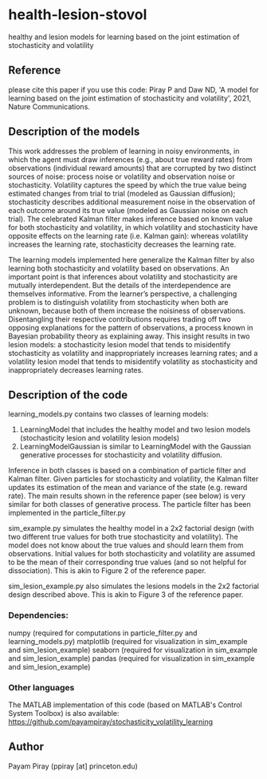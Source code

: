 # health-lesion-stovol
healthy and lesion models for learning based on the joint estimation of stochasticity and volatility

## Reference
please cite this paper if you use this code:
Piray P and Daw ND, 'A model for learning based on the joint estimation of stochasticity and volatility', 2021, Nature Communications.


## Description of the models
This work addresses the problem of learning in noisy environments, in which the agent must draw inferences (e.g., about true reward rates) from observations (individual reward amounts) that are corrupted by two distinct sources of noise: process noise or volatility and observation noise or stochasticity. Volatility captures the speed by which the true value being estimated changes from trial to trial (modeled as Gaussian diffusion); stochasticity describes additional measurement noise in the observation of each outcome around its true value (modeled as Gaussian noise on each trial). The celebrated Kalman filter makes inference based on known value for both stochasticity and volatility, in which volatility and stochasticity have opposite effects on the learning rate (i.e. Kalman gain): whereas volatility increases the learning rate, stochasticity decreases the learning rate.

The learning models implemented here generalize the Kalman filter by also learning both stochasticity and volatility based on observations.
An important point is that inferences about volatility and stochasticity are mutually interdependent. But the details of the interdependence are themselves informative. From the learner’s perspective, a challenging problem is to distinguish volatility from stochasticity when both are unknown, because both of them increase the noisiness of observations. Disentangling their respective contributions requires trading off two opposing explanations for the pattern of observations, a process known in Bayesian probability theory as explaining away. This insight results in two lesion models: a stochasticity lesion model that tends to misidentify stochasticity as volatility and inappropriately increases learning rates; and a volatility lesion model that tends to misidentify volatility as stochasticity and inappropriately decreases learning rates.

## Description of the code
learning_models.py contains two classes of learning models:
1) LearningModel that includes the healthy model and two lesion models (stochasticity lesion and volatility lesion models)
2) LearningModelGaussian is similar to LearningModel with the Gaussian generative processes for stochasticity and volatility diffusion.

Inference in both classes is based on a combination of particle filter and Kalman filter. Given particles for stochasticity and volatility, the Kalman filter updates its estimation of the mean and variance of the state (e.g. reward rate).
The main results shown in the reference paper (see below) is very similar for both classes of generative process. The particle filter has been implemented in the particle_filter.py

sim_example.py simulates the healthy model in a 2x2 factorial design (with two different true values for both true stochasticity and volatility). The model does not know about the true values and should learn them from observations. Initial values for both stochasticity and volatility are assumed to be the mean of their corresponding true values (and so not helpful for dissociation). This is akin to Figure 2 of the reference paper.

sim_lesion_example.py also simulates the lesions models in the 2x2 factorial design described above. This is akin to Figure 3 of the reference paper.


### Dependencies:
numpy (required for computations in particle_filter.py and learning_models.py)
matplotlib (required for visualization in sim_example and sim_lesion_example)
seaborn (required for visualization in sim_example and sim_lesion_example)
pandas (required for visualization in sim_example and sim_lesion_example)

### Other languages
The MATLAB implementation of this code (based on MATLAB's Control System Toolbox) is also available: https://github.com/payampiray/stochasticity_volatility_learning

## Author
Payam Piray (ppiray [at] princeton.edu)
